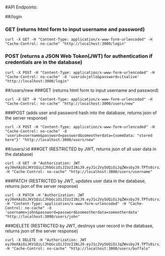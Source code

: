 #API Endpoints:

##/login
### GET (returns html form to input username and password)
```
curl -X GET -H "Content-Type: application/x-www-form-urlencoded" -H "Cache-Control: no-cache" "http://localhost:3000/login"
```
### POST (returns a JSON Web Token(JWT) for authentication if credentials are in the database)
```
curl -X POST -H "Content-Type: application/x-www-form-urlencoded" -H "Cache-Control: no-cache" -d 'userid=jello&password=itsalive' "http://localhost:3000/login"
```

##/users/new
###GET (returns html form to input username and password)
```
curl -X GET -H "Content-Type: application/x-www-form-urlencoded" -H "Cache-Control: no-cache" "http://localhost:3000/users/new"
```
###POST (adds user and password hash into the database, returns json of the server response)
```
curl -X POST -H "Content-Type: application/x-www-form-urlencoded" -H "Cache-Control: no-cache" -d 'userid=username&password=password&someotherdata={someData: "stored here"}' "http://localhost:3000/users/new"
```

##/users/:id
###GET (RESTRICTED by JWT, returns json of all user data in the database)
```
curl -X GET -H "Authorization: JWT eyJ0eXAiOiJKV1QiLCJhbGciOiJIUzI1NiJ9.eyJ1c2VySUQiOiJqZWxsbyJ9.TPTs0irsJGFHrI0Of_loMBCxxcAHiNGXBbjOOE369O8" -H "Cache-Control: no-cache" "http://localhost:3000/users/username"
```
###PATCH (RESTRICTED by JWT, updates user data in the database, returns json of the server response)
```
curl -X PATCH -H "Authorization: JWT eyJ0eXAiOiJKV1QiLCJhbGciOiJIUzI1NiJ9.eyJ1c2VySUQiOiJqZWxsbyJ9.TPTs0irsJGFHrI0Of_loMBCxxcAHiNGXBbjOOE369O8" -H "Content-Type: application/x-www-form-urlencoded" -H "Cache-Control: no-cache" -d 'username=john&password=password&someotherdata=someotherdata' "http://localhost:3000/users/john"
```
###DELETE (RESTRICTED by JWT, destroys user record in the database, returns json of the server response)
```
curl -X DELETE -H "Authorization: JWT eyJ0eXAiOiJKV1QiLCJhbGciOiJIUzI1NiJ9.eyJ1c2VySUQiOiJqZWxsbyJ9.TPTs0irsJGFHrI0Of_loMBCxxcAHiNGXBbjOOE369O8" -H "Cache-Control: no-cache" "http://localhost:3000/users/buffalo"
```
